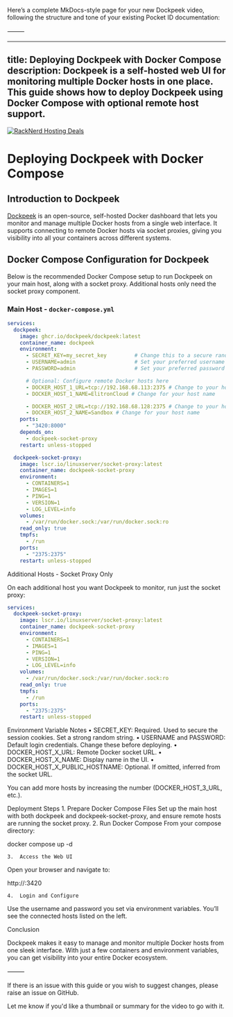 Here’s a complete MkDocs-style page for your new Dockpeek video, following the structure and tone of your existing Pocket ID documentation:

⸻


---
title: Deploying Dockpeek with Docker Compose
description: Dockpeek is a self-hosted web UI for monitoring multiple Docker hosts in one place. This guide shows how to deploy Dockpeek using Docker Compose with optional remote host support.
---
<a href="https://my.racknerd.com/aff.php?aff=5792&ref=techdox.nz" target="_blank">
    <img src="https://racknerd.com/banners/728x90.gif" alt="RackNerd Hosting Deals">
</a>

# Deploying Dockpeek with Docker Compose

## Introduction to Dockpeek

[Dockpeek](https://github.com/dockpeek/dockpeek) is an open-source, self-hosted Docker dashboard that lets you monitor and manage multiple Docker hosts from a single web interface. It supports connecting to remote Docker hosts via socket proxies, giving you visibility into all your containers across different systems.

## Docker Compose Configuration for Dockpeek

Below is the recommended Docker Compose setup to run Dockpeek on your main host, along with a socket proxy. Additional hosts only need the socket proxy component.

### Main Host - `docker-compose.yml`

```yaml
services:
  dockpeek:
    image: ghcr.io/dockpeek/dockpeek:latest
    container_name: dockpeek
    environment:
      - SECRET_KEY=my_secret_key         # Change this to a secure random value
      - USERNAME=admin                   # Set your preferred username
      - PASSWORD=admin                   # Set your preferred password

      # Optional: Configure remote Docker hosts here
      - DOCKER_HOST_1_URL=tcp://192.168.68.113:2375 # Change to your host IP
      - DOCKER_HOST_1_NAME=ElitronCloud # Change for your host name

      - DOCKER_HOST_2_URL=tcp://192.168.68.128:2375 # Change to your host IP
      - DOCKER_HOST_2_NAME=Sandbox # Change for your host name
    ports:
      - "3420:8000"
    depends_on:
      - dockpeek-socket-proxy
    restart: unless-stopped

  dockpeek-socket-proxy:
    image: lscr.io/linuxserver/socket-proxy:latest
    container_name: dockpeek-socket-proxy
    environment:
      - CONTAINERS=1
      - IMAGES=1
      - PING=1
      - VERSION=1
      - LOG_LEVEL=info
    volumes:
      - /var/run/docker.sock:/var/run/docker.sock:ro
    read_only: true
    tmpfs:
      - /run
    ports:
      - "2375:2375"
    restart: unless-stopped
```

Additional Hosts - Socket Proxy Only

On each additional host you want Dockpeek to monitor, run just the socket proxy:
```yaml
services:
  dockpeek-socket-proxy:
    image: lscr.io/linuxserver/socket-proxy:latest
    container_name: dockpeek-socket-proxy
    environment:
      - CONTAINERS=1
      - IMAGES=1
      - PING=1
      - VERSION=1
      - LOG_LEVEL=info
    volumes:
      - /var/run/docker.sock:/var/run/docker.sock:ro
    read_only: true
    tmpfs:
      - /run
    ports:
      - "2375:2375"
    restart: unless-stopped
```
Environment Variable Notes
	•	SECRET_KEY: Required. Used to secure the session cookies. Set a strong random string.
	•	USERNAME and PASSWORD: Default login credentials. Change these before deploying.
	•	DOCKER_HOST_X_URL: Remote Docker socket URL.
	•	DOCKER_HOST_X_NAME: Display name in the UI.
	•	DOCKER_HOST_X_PUBLIC_HOSTNAME: Optional. If omitted, inferred from the socket URL.

You can add more hosts by increasing the number (DOCKER_HOST_3_URL, etc.).

Deployment Steps
	1.	Prepare Docker Compose Files
Set up the main host with both dockpeek and dockpeek-socket-proxy, and ensure remote hosts are running the socket proxy.
	2.	Run Docker Compose
From your compose directory:

docker compose up -d


	3.	Access the Web UI
Open your browser and navigate to:

http://<your-server-ip>:3420


	4.	Login and Configure
Use the username and password you set via environment variables. You’ll see the connected hosts listed on the left.

Conclusion

Dockpeek makes it easy to manage and monitor multiple Docker hosts from one sleek interface. With just a few containers and environment variables, you can get visibility into your entire Docker ecosystem.



⸻

If there is an issue with this guide or you wish to suggest changes, please raise an issue on GitHub.

Let me know if you'd like a thumbnail or summary for the video to go with it.